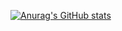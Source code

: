 [![Anurag's GitHub stats](https://github-readme-stats.vercel.app/api?username=LumosityTheLamp)](https://github.com/anuraghazra/github-readme-stats&bg_color=1e1e2e&text_color=cdd6f4&icon_color=cba6f7&title_color=94e2d5)
